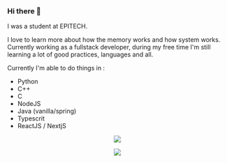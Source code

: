 ### Hi there 👋

I was a student at EPITECH.

I love to learn more about how the memory works and how system works.
Currently working as a fullstack developer, during my free time I'm still learning a lot of good practices, languages and all.

Currently I'm able to do things in :
- Python
- C++
- C
- NodeJS
- Java (vanilla/spring)
- Typescrit
- ReactJS / NextjS

<p align='center'>
  <a href="#"><img src="https://github-readme-stats.vercel.app/api?username=EternalRat&count_private=true&show_icons=true&include_all_commits=true&theme=synthwave"></a>
</p>
<p align='center'>
  <a href="#"><img src="https://github-readme-stats.vercel.app/api/top-langs/?username=EternalRat&hide=shaderlab,css,hlsl,cmake&langs_count=6&layout=compact&theme=synthwave"></a>
</p>
